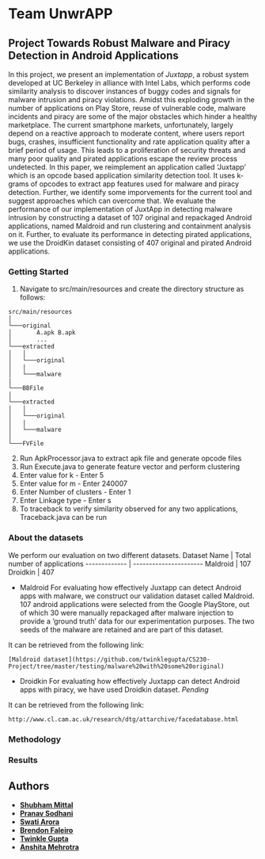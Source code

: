 # Team UnwrAPP

## Project Towards Robust Malware and Piracy Detection in Android Applications

In this project, we present an implementation of *Juxtapp*, a robust system developed at UC Berkeley in alliance with Intel Labs, which performs code similarity analysis to discover instances of buggy codes and signals for malware intrusion and piracy violations. Amidst this exploding growth in the number of applications on Play Store, reuse of vulnerable code, malware incidents and piracy are some of the major obstacles which hinder a healthy marketplace. The current smartphone markets, unfortunately, largely depend on a reactive approach to moderate content, where users report bugs, crashes, insufficient functionality and rate application quality after a brief period of usage. This leads to a proliferation of security threats and many poor quality and pirated applications escape the review process undetected.
In this paper, we reimplement an application called ‘Juxtapp’ which is an opcode based application similarity detection tool. It uses k-grams of opcodes to extract app features used for malware and piracy detection. Further, we identify some imporvements for the current tool and suggest approaches which can overcome that. We evaluate the performance of our implementation of JuxtApp in detecting malware intrusion by constructing a dataset of 107 original and repackaged Android applications, named Maldroid and run clustering and containment analysis on it. Further, to evaluate its performance in detecting pirated applications, we use the DroidKin dataset consisting of 407 original and pirated Android applications.

### Getting Started

1. Navigate to src/main/resources and create the directory structure as follows:
```
src/main/resources
│       
└───original
│       A.apk B.apk
│       ...       
└───extracted
│   │   
│   └───original
│   |  
│   └───malware
|
└───BBFile     
│             
└───extracted
│   │   
│   └───original
│   |  
│   └───malware
│       
└───FVFile
```
2. Run ApkProcessor.java to extract apk file and generate opcode files
3. Run Execute.java to generate feature vector and perform clustering
  1. Enter value for k - Enter 5
  2. Enter value for m - Enter 240007
  3. Enter Number of clusters - Enter 1
  4. Enter Linkage type - Enter s
4. To traceback to verify similarity observed for any two applications, Traceback.java can be run 

### About the datasets
We perform our evaluation on two different datasets. 
Dataset Name  | Total number of applications
------------- | ----------------------
Maldroid      | 107
Droidkin      | 407

* Maldroid
For evaluating how effectively Juxtapp can detect Android apps with malware, we construct our validation dataset called Maldroid. 107 android applications were selected from the Google PlayStore, out of which 30 were manually repackaged after malware injection to provide a ‘ground truth’ data for our experimentation purposes. The two seeds of the malware are retained and are part of this dataset.

It can be retrieved from the following link:
```
[Maldroid dataset](https://github.com/twinklegupta/CS230-Project/tree/master/testing/malware%20with%20some%20original)
```

* Droidkin
For evaluating how effectively Juxtapp can detect Android apps with piracy, we have used Droidkin dataset. *Pending*

It can be retrieved from the following link:
```
http://www.cl.cam.ac.uk/research/dtg/attarchive/facedatabase.html
```

### Methodology 

### Results

## Authors

* **[Shubham Mittal](https://sites.google.com/site/sodhanipranav)**
* **[Pranav Sodhani](https://sites.google.com/site/sodhanipranav)**
* **[Swati Arora](https://sites.google.com/site/sodhanipranav)**
* **[Brendon Faleiro](https://sites.google.com/site/sodhanipranav)**
* **[Twinkle Gupta](https://sites.google.com/site/sodhanipranav)**
* **[Anshita Mehrotra](https://sites.google.com/site/sodhanipranav)**
